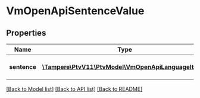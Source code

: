# VmOpenApiSentenceValue

## Properties
Name | Type | Description | Notes
------------ | ------------- | ------------- | -------------
**sentence** | [**\Tampere\PtvV11\PtvModel\VmOpenApiLanguageItem[]**](VmOpenApiLanguageItem.md) | List of localized sentences. | [optional] 

[[Back to Model list]](../../README.md#documentation-for-models) [[Back to API list]](../../README.md#documentation-for-api-endpoints) [[Back to README]](../../README.md)

